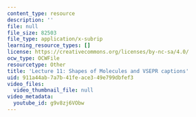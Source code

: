 ```yaml
---
content_type: resource
description: ''
file: null
file_size: 82503
file_type: application/x-subrip
learning_resource_types: []
license: https://creativecommons.org/licenses/by-nc-sa/4.0/
ocw_type: OCWFile
resourcetype: Other
title: 'Lecture 11: Shapes of Molecules and VSEPR captions'
uid: 911a44ab-7a7b-41fe-ace3-49e799dbfef3
video_files:
  video_thumbnail_file: null
video_metadata:
  youtube_id: g9v8zj6VObw
---
```

